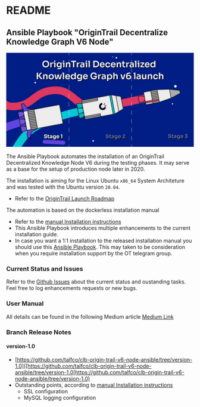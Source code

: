# README 

##  Ansible Playbook "OriginTrail Decentralize Knowledge Graph V6 Node"

![pic1](docs/origintrail-launch.jpeg)

The Ansible Playbook automates the installation of an OriginTrail Decentralized 
Knowledge Node V6 during the testing phases. It may serve as a base for the setup of 
production node later in 2020. 

The installation is aiming for the Linux Ubuntu `x86_64` System Architeture and was tested with 
the Ubuntu version `20.04`.

* Refer to the [OriginTrail Launch Roadmap](https://medium.com/origintrail/launching-the-origintrail-v6-stages-explained-3997797d44c0)

The automation is based on the dockerless installation manual

* Refer to the [manual Installation instructions](https://docs.origintrail.io/dkg-v6-upcoming-version/setup-instructions-dockerless)
* This Ansible Playbook introduces multiple enhancements to the current installation guide. 
* In case you want a 1:1 installation to the released installation manual you should use this [Ansible Playbook](https://github.com/calr0x/OT-KwallaBetaInstalla). This may taken to be consideration when you require installation support by the OT telegram group.

### Current Status and Issues

Refer to the [Github Issues](https://github.com/talfco/clb-origin-trail-v6-node-ansible/issues/) about the current 
status and oustanding tasks. Feel free to log enhancements requests or new bugs.

### User Manual

All details can be found in the following Medium article [Medium Link](https://medium.cloudburo.net/hello-origin-trail-1-cost-effective-cloud-deployment-of-a-dkg-v6-node-d81f26362906)

### Branch Release Notes

#### version-1.0

* [https://github.com/talfco/clb-origin-trail-v6-node-ansible/tree/version-1.0]([https://github.com/talfco/clb-origin-trail-v6-node-ansible/tree/version-1.0[https://github.com/talfco/clb-origin-trail-v6-node-ansible/tree/version-1.0)
* Outstanding points, according to [manual Installation instructions](https://docs.origintrail.io/dkg-v6-upcoming-version/setup-instructions-dockerless)
  * SSL configuration
  * MySQL logging configuration
